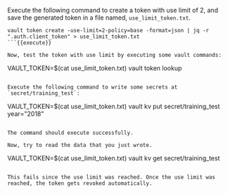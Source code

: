Execute the following command to create a token with use limit of 2, and save the generated token in a file named, `use_limit_token.txt`.

```
vault token create -use-limit=2-policy=base -format=json | jq -r ".auth.client_token" > use_limit_token.txt
```{{execute}}

Now, test the token with use limit by executing some vault commands:

```
VAULT_TOKEN=$(cat use_limit_token.txt) vault token lookup
```{{execute}}

Execute the following command to write some secrets at `secret/training_test`:

```
VAULT_TOKEN=$(cat use_limit_token.txt) vault kv put secret/training_test year="2018"
```{{execute}}

The command should execute successfully.

Now, try to read the data that you just wrote.

```
VAULT_TOKEN=$(cat use_limit_token.txt) vault kv get secret/training_test
```{{execute}}

This fails since the use limit was reached. Once the use limit was reached, the token gets revoked automatically.
